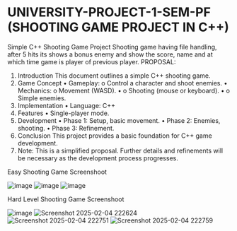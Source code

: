 # UNIVERSITY-PROJECT-1-SEM-PF (SHOOTING GAME PROJECT IN C++)
Simple
C++ Shooting Game Project
 Shooting game having file handling, after 5 hits its shows a bonus enemy and show the score, name and at which time game is player of previous player.
PROPOSAL:
1.	Introduction 
This document outlines a simple C++ shooting game.
2.	Game Concept
•	Gameplay: 
o	Control a character and shoot enemies. 
•	Mechanics: 
o	Movement (WASD). • 
o	Shooting (mouse or keyboard). • 
o	Simple enemies. 
3.	Implementation
•	Language: C++ 
4.	Features
•	Single-player mode. 
5.	Development 
•	Phase 1: Setup, basic movement. 
•	Phase 2: Enemies, shooting. 
•	Phase 3: Refinement. 
6.	Conclusion
 This project provides a basic foundation for C++ game development. 
7.	Note: 
This is a simplified proposal. Further details and refinements will be necessary as the development process progresses.

Easy Shooting Game Screenshoot

![image](https://github.com/user-attachments/assets/636a5f2c-b9a9-411a-aa4c-cc3f57b0b8a4)
![image](https://github.com/user-attachments/assets/0675f4b5-1922-4781-aed9-00cbc9353613)
![image](https://github.com/user-attachments/assets/fbe333c4-5bc3-4715-bc4e-8d8a70d3cd50)

Hard Level Shooting Game Screenshoot

![image](https://github.com/user-attachments/assets/6da7b08d-e685-4943-9d5d-ff5bc7939422)
![Screenshot 2025-02-04 222624](https://github.com/user-attachments/assets/492edd7b-7cde-44bd-a4a6-36e900191a95)
![Screenshot 2025-02-04 222751](https://github.com/user-attachments/assets/aa8c7896-74c8-4cc7-8a9d-fc634ad8c3e7)
![Screenshot 2025-02-04 222759](https://github.com/user-attachments/assets/6fb35ca0-8dd6-4cde-b9b8-9561bb8b7248)





